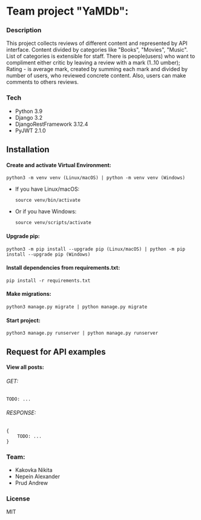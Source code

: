 # Team project "YaMDb":

### Description
This project collects reviews of different content and represented by API interface.
Content divided by categories like "Books", "Movies", "Music". 
List of categories is extensible for staff. 
There is people(users) who want to compliment either critic by leaving a review with a mark (1..10 umber);
Rating - is average mark, created by summing each mark and divided by number of users, who reviewed concrete content.
Also, users can make comments to others reviews.

### Tech
- Python 3.9
- Django 3.2
- DjangoRestFramework 3.12.4
- PyJWT 2.1.0

## Installation
#### Create and activate Virtual Environment:

```
python3 -m venv venv (Linux/macOS) | python -m venv venv (Windows)
```

* If you have Linux/macOS:

    ```
    source venv/bin/activate
    ```

* Or if you have Windows:

    ```
    source venv/scripts/activate
    ```

#### Upgrade pip:

```
python3 -m pip install --upgrade pip (Linux/macOS) | python -m pip install --upgrade pip (Windows)
```

#### Install dependencies from requirements.txt:

```
pip install -r requirements.txt
```

#### Make migrations:

```
python3 manage.py migrate | python manage.py migrate
```

#### Start project:

```
python3 manage.py runserver | python manage.py runserver
```

## Request for API examples

#### View all posts:

###### GET:

```
TODO: ...
```

###### RESPONSE:

```
{
    TODO: ...
}
```

### Team:
- Kakovka Nikita 
- Nepein Alexander
- Prud Andrew

### License
MIT